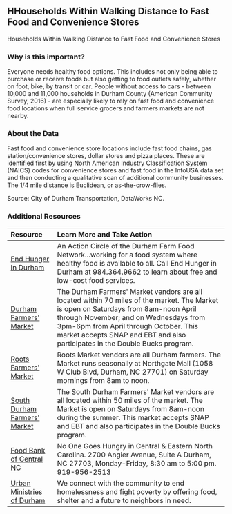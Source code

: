## HHouseholds Within Walking Distance to Fast Food and Convenience Stores
Households Within Walking Distance to Fast Food and Convenience Stores

### Why is this important?
Everyone needs healthy food options. This includes not only being able to purchase or receive foods but also getting to food outlets safely, whether on foot, bike, by transit or car. People without access to cars - between 10,000 and 11,000 households in Durham County (American Community Survey, 2016) - are especially likely to rely on fast food and convenience food locations when full service grocers and farmers markets are not nearby. 

### About the Data
Fast food and convenience store locations include fast food chains, gas station/convenience stores, dollar stores and pizza places. These are identified first by using North American Industry Classification System (NAICS) codes for convenience stores and fast food in the InfoUSA data set and then conducting a qualitative scan of additional community businesses. The 1/4 mile distance is Euclidean, or as-the-crow-flies.

Source: City of Durham Transportation, DataWorks NC.

### Additional Resources

|Resource | Learn More and Take Action | 
|:--- | :--- |
|[End Hunger In Durham](https://www.endhungerdurham.org/) | An Action Circle of the Durham Farm Food Network...working for a food system where healthy food is available to all. Call End Hunger in Durham at 984.364.9662 to learn about free and low-cost food services. 
|[Durham Farmers' Market](http://www.durhamfarmersmarket.com/) | The Durham Farmers' Market vendors are all located within 70 miles of the market. The Market is open on Saturdays from 8am-noon April through November; and on Wednesdays from 3pm-6pm from April through October. This market accepts SNAP and EBT and also participates in the Double Bucks program.
|[Roots Farmers' Market](https://durhamrootsfarmersmarket.wordpress.com/) | Roots Market vendors are all Durham farmers. The Market runs seasonally at Northgate Mall (1058 W Club Blvd, Durham, NC 27701) on Saturday mornings from 8am to noon. 
|[South Durham Farmers' Market](http://www.southdurhamfarmersmarket.org/) | The South Durham Farmers' Market vendors are all located within 50 miles of the market. The Market is open on Saturdays from 8am-noon during the summer. This market accepts SNAP and EBT and also participates in the Double Bucks program.
|[Food Bank of Central NC](http://www.foodbankcenc.org/site/PageServer?pagename=branch_durham) | No One Goes Hungry in Central & Eastern North Carolina. 2700 Angier Avenue, Suite A Durham, NC 27703, Monday-Friday, 8:30 am to 5:00 pm. 919-956-2513
|[Urban Ministries of Durham](http://www.umdurham.org/) | We connect with the community to end homelessness and fight poverty by offering food, shelter and a future to neighbors in need.
